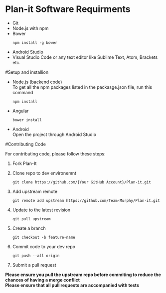 # Plan-it Software Requirments
* Git
* Node.js with npm
* Bower<br />
    ```
    npm install -g bower
    ```
* Android Studio
* Visual Studio Code or any text editor like Sublime Text, Atom, Brackets etc.

#Setup and installion
* Node.js (backend code)<br />
To get all the npm packages listed in the packasge.json file, run this command
    ```
    npm install
    ```
* Angular
    ```
    bower install
    ```
* Android<br />
Open the project through Android Studio

#Contributing Code

For contributing code, please follow these steps:

1.  Fork Plan-It<br />
2.  Clone repo to dev environemnt

    ```
    git clone https://github.com/{Your GitHub Account}/Plan-it.git
    ```

3.  Add upstream remote

    ```
    git remote add upstream https://github.com/Team-Murphy/Plan-it.git
    ```
    
4.  Update to the latest revision

    ```
    git pull upstream
    ```
    
5.  Create a branch
    ```
    git checkout -b feature-name
    ```
    
6. Commit code to your dev repo
    ```
    git push --all origin
    ```
    
7. Submit a pull request

__Please ensure you pull the upstream repo before commiting to reduce the chances of having a merge conflict__<br />
__Please ensure that all pull requests are accompanied with tests__
